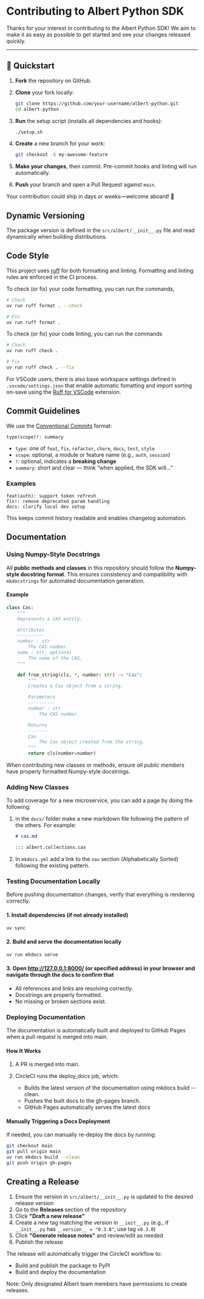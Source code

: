 # Contributing to Albert Python SDK

Thanks for your interest in contributing to the Albert Python SDK! We aim to make it as easy as possible to get started and see your changes released quickly.

---

## 🚀 Quickstart

1. **Fork** the repository on GitHub.
2. **Clone** your fork locally:

    ```bash
    git clone https://github.com/your-username/albert-python.git
    cd albert-python
    ```

3. **Run** the setup script (installs all dependencies and hooks):

    ```bash
    ./setup.sh
    ```

4. **Create** a new branch for your work:

    ```bash
    git checkout -b my-awesome-feature
    ```

5. **Make your changes**, then commit. Pre-commit hooks and linting will run automatically.
6. **Push** your branch and open a Pull Request against `main`.

Your contribution could ship in days or weeks—welcome aboard! 🚀

## Dynamic Versioning

The package version is defined in the `src/albert/__init__.py` file
and read dynamically when building distributions.

## Code Style

This project uses [ruff](https://docs.astral.sh/ruff/) for both formatting and linting.
Formatting and linting rules are enforced in the CI process.

To check (or fix) your code formatting, you can run the commands,

```bash
# Check
uv run ruff format . --check

# Fix
uv run ruff format .
```

To check (or fix) your code linting, you can run the commands

```bash
# Check
uv run ruff check .

# Fix
uv run ruff check . --fix
```

For VSCode users, there is also base workspace settings defined in `.vscode/settings.json` that enable
automatic fomatting and import sorting on-save using the
[Ruff for VSCode](https://marketplace.visualstudio.com/items?itemName=charliermarsh.ruff) extension.

## Commit Guidelines

We use the [Conventional Commits](https://www.conventionalcommits.org/) format:

```text
type(scope)!: summary
```

* `type`: one of `feat`, `fix`, `refactor`, `chore`, `docs`, `test`, `style`
* `scope`: optional, a module or feature name (e.g., `auth`, `session`)
* `!`: optional, indicates a **breaking change**
* `summary`: short and clear — think “when applied, the SDK will…”

### Examples

```text
feat(auth): support token refresh
fix!: remove deprecated param handling
docs: clarify local dev setup
```

This keeps commit history readable and enables changelog automation.

## Documentation

### Using Numpy-Style Docstrings

All **public methods and classes** in this repository should follow the **Numpy-style docstring format**. This ensures consistency and compatibility with `mkdocstrings` for automated documentation generation.

#### Example

```python
class Cas:
    """
    Represents a CAS entity.

    Attributes
    ----------
    number : str
        The CAS number.
    name : str, optional
        The name of the CAS.
    """

    def from_string(cls, *, number: str) -> "Cas":
        """
        Creates a Cas object from a string.

        Parameters
        ----------
        number : str
            The CAS number.

        Returns
        -------
        Cas
            The Cas object created from the string.
        """
        return cls(number=number)
```

When contributing new classes or methods, ensure *all public members* have properly formatted Numpy-style docstrings.

### Adding New Classes

To add coverage for a new microservice, you can add a page by doing the following:

 1. in the `docs/` folder make a new markdown file following the pattern of the others.
    For example:

    ```markdown
    # cas.md

    ::: albert.collections.cas
    ```

 2. In `mkdocs.yml` add a link to the `nav` section (Alphabetically Sorted) following the existing pattern.

### Testing Documentation Locally

Before pushing documentation changes, verify that everything is rendering correctly.

#### 1. Install dependencies (if not already installed)

```bash
uv sync
```

#### 2. Build and serve the documentation locally

```bash
uv run mkdocs serve
```

#### 3. Open <http://127.0.0.1:8000/> (or specified address) in your browser and navigate through the docs to confirm that

* All references and links are resolving correctly.
* Docstrings are properly formatted.
* No missing or broken sections exist.

### Deploying Documentation

The documentation is automatically built and deployed to GitHub Pages when a pull request is merged into main.

#### How It Works

1. A PR is merged into main.
2. CircleCI runs the deploy_docs job, which:

    * Builds the latest version of the documentation using mkdocs build --clean.
    * Pushes the built docs to the gh-pages branch.
    * GitHub Pages automatically serves the latest docs

#### Manually Triggering a Docs Deployment

If needed, you can manually re-deploy the docs by running:

```bash
git checkout main
git pull origin main
uv run mkdocs build --clean
git push origin gh-pages
```

## Creating a Release

1. Ensure the version in `src/albert/__init__.py` is updated to the desired release version
2. Go to the **Releases** section of the repository
3. Click **"Draft a new release"**
4. Create a new tag matching the version in `__init__.py` (e.g., if `__init__.py` has `__version__ = "0.3.0"`, use tag `v0.3.0`)
5. Click **"Generate release notes"** and review/edit as needed
6. Publish the release

The release will automatically trigger the CircleCI workflow to:

* Build and publish the package to PyPI
* Build and deploy the documentation

Note: Only designated Albert team members have permissions to create releases.
